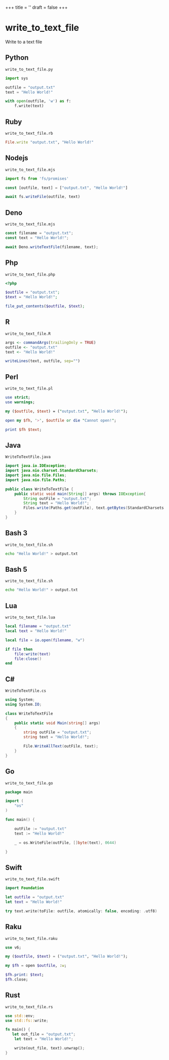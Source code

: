 +++
title = ''
draft = false
+++

# write_to_text_file

Write to a text file

## Python

`write_to_text_file.py`

```python
import sys

outfile = "output.txt"
text = "Hello World!"

with open(outfile, 'w') as f:
    f.write(text)
```

## Ruby

`write_to_text_file.rb`

```ruby
File.write "output.txt", "Hello World!"
```

## Nodejs

`write_to_text_file.mjs`

```javascript
import fs from 'fs/promises'

const [outfile, text] = ["output.txt", "Hello World!"]

await fs.writeFile(outfile, text)
```

## Deno

`write_to_text_file.mjs`

```javascript
const filename = "output.txt";
const text = "Hello World!";

await Deno.writeTextFile(filename, text);
```

## Php

`write_to_text_file.php`

```php
<?php

$outfile = "output.txt";
$text = "Hello World!";

file_put_contents($outfile, $text);
```

## R

`write_to_text_file.R`

```r
args <- commandArgs(trailingOnly = TRUE)
outfile <- "output.txt"
text <- "Hello World!"

writeLines(text, outfile, sep="")
```

## Perl

`write_to_text_file.pl`

```perl
use strict;
use warnings;

my ($outfile, $text) = ("output.txt", "Hello World!");

open my $fh, '>', $outfile or die "Cannot open!";

print $fh $text;
```

## Java

`WriteToTextFile.java`

```java
import java.io.IOException;
import java.nio.charset.StandardCharsets;
import java.nio.file.Files;
import java.nio.file.Paths;

public class WriteToTextFile {
    public static void main(String[] args) throws IOException{
        String outFile = "output.txt";
        String text = "Hello World!";
        Files.write(Paths.get(outFile), text.getBytes(StandardCharsets.UTF_8));
    }
}
```

## Bash 3

`write_to_text_file.sh`

```bash
echo "Hello World!" > output.txt
```

## Bash 5

`write_to_text_file.sh`

```bash
echo "Hello World!" > output.txt
```

## Lua

`write_to_text_file.lua`

```lua
local filename = "output.txt"
local text = "Hello World!"

local file = io.open(filename, "w")

if file then
    file:write(text)
    file:close()
end
```

## C#

`WriteToTextFile.cs`

```csharp
using System;
using System.IO;

class WriteToTextFile
{
    public static void Main(string[] args)
    {
        string outFile = "output.txt";
        string text = "Hello World!";

        File.WriteAllText(outFile, text);
    }
}
```

## Go

`write_to_text_file.go`

```go
package main

import (
	"os"
)

func main() {

	outFile := "output.txt"
	text := "Hello World!"

	_ = os.WriteFile(outFile, []byte(text), 0644)

}
```

## Swift

`write_to_text_file.swift`

```swift
import Foundation

let outfile = "output.txt"
let text = "Hello World!"

try text.write(toFile: outfile, atomically: false, encoding: .utf8)
```

## Raku

`write_to_text_file.raku`

```raku
use v6;

my ($outfile, $text) = ("output.txt", "Hello World!");

my $fh = open $outfile, :w;

$fh.print: $text;
$fh.close;
```

## Rust

`write_to_text_file.rs`

```rust
use std::env;
use std::fs::write;

fn main() {
   let out_file = "output.txt";
    let text = "Hello World!";

    write(out_file, text).unwrap();
}
```

